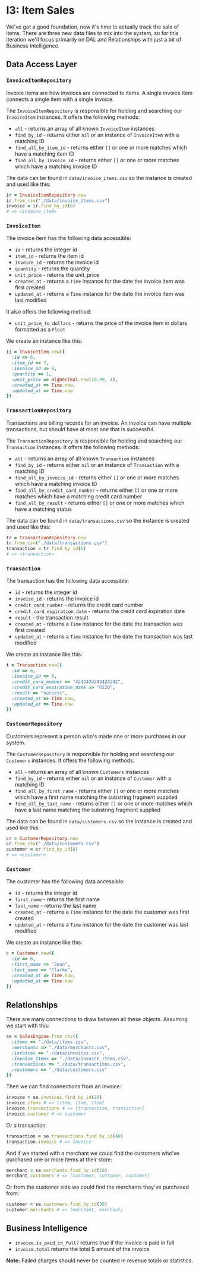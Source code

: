 # I3: Item Sales

We've got a good foundation, now it's time to actually track the sale of items. There are three new data files to mix into the system, so for this iteration we'll focus primarily on DAL and Relationships with just a bit of Business Intelligence.

## Data Access Layer

### `InvoiceItemRepository`

Invoice items are how invoices are connected to items. A single invoice item connects a single item with a single invoice.

The `InvoiceItemRepository` is responsible for holding and searching our `InvoiceItem`
instances. It offers the following methods:

* `all` - returns an array of all known `InvoiceItem` instances
* `find_by_id` - returns either `nil` or an instance of `InvoiceItem` with a matching ID
* `find_all_by_item_id` - returns either `[]` or one or more matches which have a matching item ID
* `find_all_by_invoice_id` - returns either `[]` or one or more matches which have a matching invoice ID

The data can be found in `data/invoice_items.csv` so the instance is created and used like this:

```ruby
ir = InvoiceItemRepository.new
ir.from_csv("./data/invoice_items.csv")
invoice = ir.find_by_id(6)
# => <invoice_item>
```

### `InvoiceItem`

The invoice item has the following data accessible:

* `id` - returns the integer id
* `item_id` - returns the item id
* `invoice_id` - returns the invoice id
* `quantity` - returns the quantity
* `unit_price` - returns the unit_price
* `created_at` - returns a `Time` instance for the date the invoice item was first created
* `updated_at` - returns a `Time` instance for the date the invoice item was last modified

It also offers the following method:

* `unit_price_to_dollars` - returns the price of the invoice item in dollars formatted as a `Float`

We create an instance like this:

```ruby
ii = InvoiceItem.new({
  :id => 6,
  :item_id => 7,
  :invoice_id => 8,
  :quantity => 1,
  :unit_price => BigDecimal.new(10.99, 4),
  :created_at => Time.now,
  :updated_at => Time.now
})
```

### `TransactionRepository`

Transactions are billing records for an invoice. An invoice can have multiple transactions, but should have at most one that is successful.

The `TransactionRepository` is responsible for holding and searching our `Transaction`
instances. It offers the following methods:

* `all` - returns an array of all known `Transaction` instances
* `find_by_id` - returns either `nil` or an instance of `Transaction` with a matching ID
* `find_all_by_invoice_id` - returns either `[]` or one or more matches which have a matching invoice ID
* `find_all_by_credit_card_number` - returns either `[]` or one or more matches which have a matching credit card number
* `find_all_by_result` - returns either `[]` or one or more matches which have a matching status

The data can be found in `data/transactions.csv` so the instance is created and used like this:

```ruby
tr = TransactionRepository.new
tr.from_csv("./data/transactions.csv")
transaction = tr.find_by_id(6)
# => <transaction>
```

### `Transaction`

The transaction has the following data accessible:

* `id` - returns the integer id
* `invoice_id` - returns the invoice id
* `credit_card_number` - returns the credit card number
* `credit_card_expiration_date` - returns the credit card expiration date
* `result` - the transaction result
* `created_at` - returns a `Time` instance for the date the transaction was first created
* `updated_at` - returns a `Time` instance for the date the transaction was last modified

We create an instance like this:

```ruby
t = Transaction.new({
  :id => 6,
  :invoice_id => 8,
  :credit_card_number => "4242424242424242",
  :credit_card_expiration_date => "0220",
  :result => "success",
  :created_at => Time.now,
  :updated_at => Time.now
})
```

### `CustomerRepository`

Customers represent a person who's made one or more purchases in our system.

The `CustomerRepository` is responsible for holding and searching our `Customers`
instances. It offers the following methods:

* `all` - returns an array of all known `Customers` instances
* `find_by_id` - returns either `nil` or an instance of `Customer` with a matching ID
* `find_all_by_first_name` - returns either `[]` or one or more matches which have a first name matching the substring fragment supplied
* `find_all_by_last_name` - returns either `[]` or one or more matches which have a last name matching the substring fragment supplied

The data can be found in `data/customers.csv` so the instance is created and used like this:

```ruby
cr = CustomerRepository.new
cr.from_csv("./data/customers.csv")
customer = cr.find_by_id(6)
# => <customer>
```

### `Customer`

The customer has the following data accessible:

* `id` - returns the integer id
* `first_name` - returns the first name
* `last_name` - returns the last name
* `created_at` - returns a `Time` instance for the date the customer was first created
* `updated_at` - returns a `Time` instance for the date the customer was last modified

We create an instance like this:

```ruby
c = Customer.new({
  :id => 6,
  :first_name => "Joan",
  :last_name => "Clarke",
  :created_at => Time.now,
  :updated_at => Time.now
})
```

## Relationships

There are many connections to draw between all these objects. Assuming we start with this:

```ruby
se = SalesEngine.from_csv({
  :items => "./data/items.csv",
  :merchants => "./data/merchants.csv",
  :invoices => "./data/invoices.csv",
  :invoice_items => "./data/invoice_items.csv",
  :transactions => "./data/transactions.csv",
  :customers => "./data/customers.csv"
})
```

Then we can find connections from an invoice:

```ruby
invoice = se.invoices.find_by_id(20)
invoice.items # => [item, item, item]
invoice.transactions # => [transaction, transaction]
invoice.customer # => customer
```

Or a transaction:

```ruby
transaction = se.transactions.find_by_id(40)
transaction.invoice # => invoice
```

And if we started with a merchant we could find the customers who've purchased one or more items at their store:

```ruby
merchant = se.merchants.find_by_id(10)
merchant.customers # => [customer, customer, customer]
```

Or from the customer side we could find the merchants they've purchased from:

```ruby
customer = se.customers.find_by_id(30)
customer.merchants # => [merchant, merchant]
```

## Business Intelligence

* `invoice.is_paid_in_full?` returns true if the invoice is paid in full
* `invoice.total` returns the total $ amount of the invoice

**Note:** Failed charges should never be counted in revenue totals or statistics.

